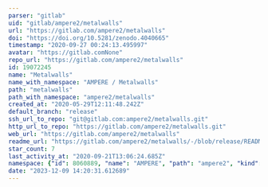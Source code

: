 ```yaml
---
parser: "gitlab"
uid: "gitlab/ampere2/metalwalls"
url: "https://gitlab.com/ampere2/metalwalls"
doi: "https://doi.org/10.5281/zenodo.4040665"
timestamp: "2020-09-27 00:24:13.495997"
avatar: "https://gitlab.comNone"
repo_url: "https://gitlab.com/ampere2/metalwalls"
id: 19072245
name: "Metalwalls"
name_with_namespace: "AMPERE / Metalwalls"
path: "metalwalls"
path_with_namespace: "ampere2/metalwalls"
created_at: "2020-05-29T12:11:48.242Z"
default_branch: "release"
ssh_url_to_repo: "git@gitlab.com:ampere2/metalwalls.git"
http_url_to_repo: "https://gitlab.com/ampere2/metalwalls.git"
web_url: "https://gitlab.com/ampere2/metalwalls"
readme_url: "https://gitlab.com/ampere2/metalwalls/-/blob/release/README.md"
star_count: 7
last_activity_at: "2020-09-21T13:06:24.685Z"
namespace: {"id": 8060889, "name": "AMPERE", "path": "ampere2", "kind": "group", "full_path": "ampere2", "parent_id": null, "avatar_url": null, "web_url": "https://gitlab.com/groups/ampere2"}
date: "2023-12-09 14:20:31.612689"
---
```

